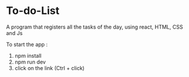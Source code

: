 # To-do-List
A program that registers all the tasks of the day, using react, HTML, CSS and Js

To start the app :
1) npm install
2) npm run dev
3) click on the link (Ctrl + click)

